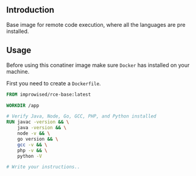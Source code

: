 ## Introduction

Base image for remote code execution, where all the languages are pre installed.

## Usage

Before using this conatiner image make sure `Docker` has installed on your machine.

First you need to create a `Dockerfile`.

```Dockerfile
FROM improwised/rce-base:latest

WORKDIR /app

# Verify Java, Node, Go, GCC, PHP, and Python installed
RUN javac -version && \
    java -version && \
    node -v && \
    go version && \
    gcc -v && \
    php -v && \
    python -V

# Write your instructions..
```

